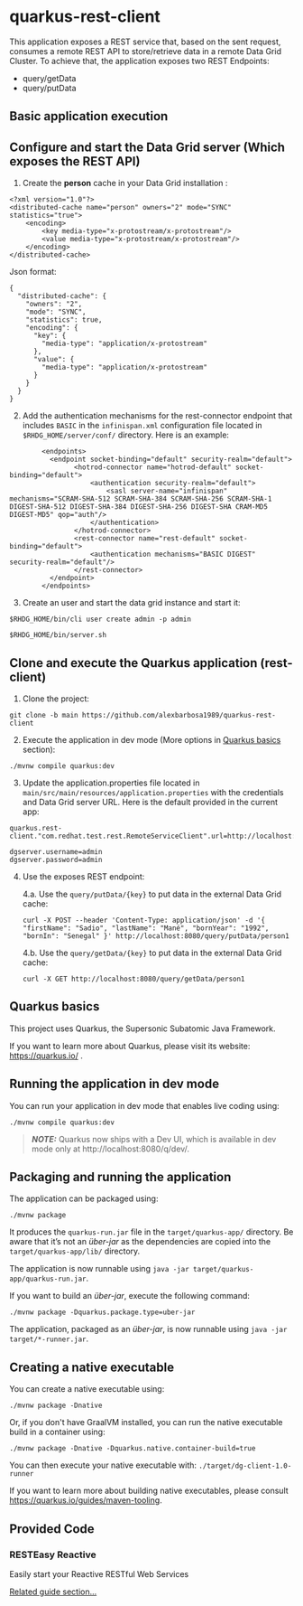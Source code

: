 # quarkus-rest-client

This application exposes a REST service that, based on the sent request, consumes a remote REST API to store/retrieve data in a remote Data Grid Cluster. 
To achieve that, the application exposes two REST Endpoints:

- query/getData
- query/putData

## Basic application execution

## Configure and start the Data Grid server (Which exposes the REST API)
1. Create the **person** cache in your Data Grid installation :
~~~
<?xml version="1.0"?>
<distributed-cache name="person" owners="2" mode="SYNC" statistics="true">
	<encoding>
		<key media-type="x-protostream/x-protostream"/>
		<value media-type="x-protostream/x-protostream"/>
	</encoding>
</distributed-cache>
~~~
Json format:
~~~
{
  "distributed-cache": {
    "owners": "2",
    "mode": "SYNC",
    "statistics": true,
    "encoding": {
      "key": {
        "media-type": "application/x-protostream"
      },
      "value": {
        "media-type": "application/x-protostream"
      }
    }
  }
}
~~~
2. Add the authentication mechanisms for the rest-connector endpoint that includes `BASIC` in the `infinispan.xml` configuration file located in `$RHDG_HOME/server/conf/` directory. Here is an example:
~~~
        <endpoints>
          <endpoint socket-binding="default" security-realm="default">
                <hotrod-connector name="hotrod-default" socket-binding="default">
                    <authentication security-realm="default">
                        <sasl server-name="infinispan" mechanisms="SCRAM-SHA-512 SCRAM-SHA-384 SCRAM-SHA-256 SCRAM-SHA-1 DIGEST-SHA-512 DIGEST-SHA-384 DIGEST-SHA-256 DIGEST-SHA CRAM-MD5 DIGEST-MD5" qop="auth"/>
                    </authentication>
                </hotrod-connector>
                <rest-connector name="rest-default" socket-binding="default">
                    <authentication mechanisms="BASIC DIGEST" security-realm="default"/>
                </rest-connector>
          </endpoint>
        </endpoints>
~~~
3. Create an user and start the data grid instance and start it:
~~~
$RHDG_HOME/bin/cli user create admin -p admin
~~~
~~~
$RHDG_HOME/bin/server.sh
~~~

## Clone and execute the Quarkus application (rest-client)
1. Clone the project:
~~~
git clone -b main https://github.com/alexbarbosa1989/quarkus-rest-client
~~~
2. Execute the application in dev mode (More options in [Quarkus basics](https://github.com/alexbarbosa1989/quarkus-rest-client/blob/main/README.md#quarkus-basics) section):
~~~
./mvnw compile quarkus:dev
~~~
3. Update the application.properties file located in `main/src/main/resources/application.properties` with the credentials and Data Grid server URL. Here is the default provided in the current app:
~~~
quarkus.rest-client."com.redhat.test.rest.RemoteServiceClient".url=http://localhost:11222

dgserver.username=admin
dgserver.password=admin
~~~
4. Use the exposes REST endpoint:
   
   4.a. Use the `query/putData/{key}` to put data in the external Data Grid cache:
   ~~~
   curl -X POST --header 'Content-Type: application/json' -d '{ "firstName": "Sadio", "lastName": "Mané", "bornYear": "1992", "bornIn": "Senegal" }' http://localhost:8080/query/putData/person1
   ~~~
   4.b. Use the `query/getData/{key}` to put data in the external Data Grid cache:
   ~~~
   curl -X GET http://localhost:8080/query/getData/person1
   ~~~

## Quarkus basics
This project uses Quarkus, the Supersonic Subatomic Java Framework.

If you want to learn more about Quarkus, please visit its website: https://quarkus.io/ .

## Running the application in dev mode

You can run your application in dev mode that enables live coding using:
```shell script
./mvnw compile quarkus:dev
```

> **_NOTE:_**  Quarkus now ships with a Dev UI, which is available in dev mode only at http://localhost:8080/q/dev/.

## Packaging and running the application

The application can be packaged using:
```shell script
./mvnw package
```
It produces the `quarkus-run.jar` file in the `target/quarkus-app/` directory.
Be aware that it’s not an _über-jar_ as the dependencies are copied into the `target/quarkus-app/lib/` directory.

The application is now runnable using `java -jar target/quarkus-app/quarkus-run.jar`.

If you want to build an _über-jar_, execute the following command:
```shell script
./mvnw package -Dquarkus.package.type=uber-jar
```

The application, packaged as an _über-jar_, is now runnable using `java -jar target/*-runner.jar`.

## Creating a native executable

You can create a native executable using: 
```shell script
./mvnw package -Dnative
```

Or, if you don't have GraalVM installed, you can run the native executable build in a container using: 
```shell script
./mvnw package -Dnative -Dquarkus.native.container-build=true
```

You can then execute your native executable with: `./target/dg-client-1.0-runner`

If you want to learn more about building native executables, please consult https://quarkus.io/guides/maven-tooling.

## Provided Code

### RESTEasy Reactive

Easily start your Reactive RESTful Web Services

[Related guide section...](https://quarkus.io/guides/getting-started-reactive#reactive-jax-rs-resources)
